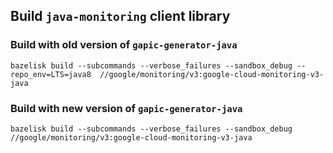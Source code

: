 ## Build `java-monitoring` client library

### Build with old version of `gapic-generator-java`
`bazelisk build --subcommands --verbose_failures --sandbox_debug --repo_env=LTS=java8  //google/monitoring/v3:google-cloud-monitoring-v3-java`

### Build with new version of `gapic-generator-java`
`bazelisk build --subcommands --verbose_failures --sandbox_debug //google/monitoring/v3:google-cloud-monitoring-v3-java`

